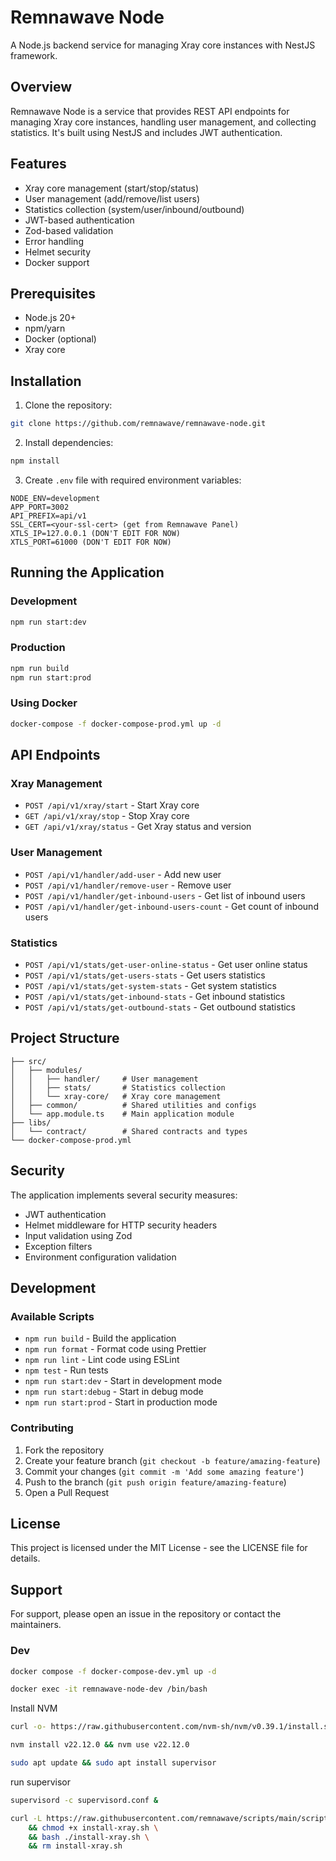 # Remnawave Node

A Node.js backend service for managing Xray core instances with NestJS framework.

## Overview

Remnawave Node is a service that provides REST API endpoints for managing Xray core instances, handling user management, and collecting statistics. It's built using NestJS and includes JWT authentication.

## Features

- Xray core management (start/stop/status)
- User management (add/remove/list users)
- Statistics collection (system/user/inbound/outbound)
- JWT-based authentication
- Zod-based validation
- Error handling
- Helmet security
- Docker support

## Prerequisites

- Node.js 20+
- npm/yarn
- Docker (optional)
- Xray core

## Installation

1. Clone the repository:

```bash
git clone https://github.com/remnawave/remnawave-node.git
```

2. Install dependencies:

```bash
npm install
```

3. Create `.env` file with required environment variables:

```env
NODE_ENV=development
APP_PORT=3002
API_PREFIX=api/v1
SSL_CERT=<your-ssl-cert> (get from Remnawave Panel)
XTLS_IP=127.0.0.1 (DON'T EDIT FOR NOW)
XTLS_PORT=61000 (DON'T EDIT FOR NOW)
```

## Running the Application

### Development

```bash
npm run start:dev
```

### Production

```bash
npm run build
npm run start:prod
```

### Using Docker

```bash
docker-compose -f docker-compose-prod.yml up -d
```

## API Endpoints

### Xray Management

- `POST /api/v1/xray/start` - Start Xray core
- `GET /api/v1/xray/stop` - Stop Xray core
- `GET /api/v1/xray/status` - Get Xray status and version

### User Management

- `POST /api/v1/handler/add-user` - Add new user
- `POST /api/v1/handler/remove-user` - Remove user
- `POST /api/v1/handler/get-inbound-users` - Get list of inbound users
- `POST /api/v1/handler/get-inbound-users-count` - Get count of inbound users

### Statistics

- `POST /api/v1/stats/get-user-online-status` - Get user online status
- `POST /api/v1/stats/get-users-stats` - Get users statistics
- `POST /api/v1/stats/get-system-stats` - Get system statistics
- `POST /api/v1/stats/get-inbound-stats` - Get inbound statistics
- `POST /api/v1/stats/get-outbound-stats` - Get outbound statistics

## Project Structure

```
├── src/
│   ├── modules/
│   │   ├── handler/     # User management
│   │   ├── stats/       # Statistics collection
│   │   └── xray-core/   # Xray core management
│   ├── common/          # Shared utilities and configs
│   └── app.module.ts    # Main application module
├── libs/
│   └── contract/        # Shared contracts and types
└── docker-compose-prod.yml
```

## Security

The application implements several security measures:

- JWT authentication
- Helmet middleware for HTTP security headers
- Input validation using Zod
- Exception filters
- Environment configuration validation

## Development

### Available Scripts

- `npm run build` - Build the application
- `npm run format` - Format code using Prettier
- `npm run lint` - Lint code using ESLint
- `npm test` - Run tests
- `npm run start:dev` - Start in development mode
- `npm run start:debug` - Start in debug mode
- `npm run start:prod` - Start in production mode

### Contributing

1. Fork the repository
2. Create your feature branch (`git checkout -b feature/amazing-feature`)
3. Commit your changes (`git commit -m 'Add some amazing feature'`)
4. Push to the branch (`git push origin feature/amazing-feature`)
5. Open a Pull Request

## License

This project is licensed under the MIT License - see the LICENSE file for details.

## Support

For support, please open an issue in the repository or contact the maintainers.

### Dev

```bash
docker compose -f docker-compose-dev.yml up -d
```

```bash
docker exec -it remnawave-node-dev /bin/bash
```

Install NVM

```bash
curl -o- https://raw.githubusercontent.com/nvm-sh/nvm/v0.39.1/install.sh | bash
```

```bash
nvm install v22.12.0 && nvm use v22.12.0
```

```bash
sudo apt update && sudo apt install supervisor
```

run supervisor

```bash
supervisord -c supervisord.conf &
```

```bash
curl -L https://raw.githubusercontent.com/remnawave/scripts/main/scripts/install-latest-xray.sh -o install-xray.sh \
    && chmod +x install-xray.sh \
    && bash ./install-xray.sh \
    && rm install-xray.sh
```
